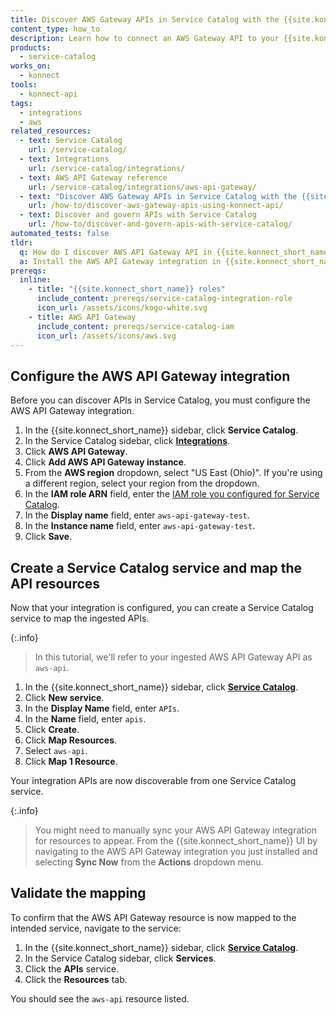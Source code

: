 ```yaml
---
title: Discover AWS Gateway APIs in Service Catalog with the {{site.konnect_short_name}} UI
content_type: how_to
description: Learn how to connect an AWS Gateway API to your {{site.konnect_catalog}} service in {{site.konnect_short_name}} using the UI.
products:
  - service-catalog
works_on:
  - konnect
tools:
  - konnect-api
tags:
  - integrations
  - aws
related_resources:
  - text: Service Catalog
    url: /service-catalog/
  - text: Integrations
    url: /service-catalog/integrations/
  - text: AWS API Gateway reference
    url: /service-catalog/integrations/aws-api-gateway/
  - text: "Discover AWS Gateway APIs in Service Catalog with the {{site.konnect_short_name}} API"
    url: /how-to/discover-aws-gateway-apis-using-konnect-api/
  - text: Discover and govern APIs with Service Catalog
    url: /how-to/discover-and-govern-apis-with-service-catalog/
automated_tests: false
tldr:
  q: How do I discover AWS API Gateway API in {{site.konnect_short_name}}?
  a: Install the AWS API Gateway integration in {{site.konnect_short_name}} and authorize access with your Service Catalog role ARN, then link an API to your {{site.konnect_catalog}} service.
prereqs:
  inline:
    - title: "{{site.konnect_short_name}} roles"
      include_content: prereqs/service-catalog-integration-role
      icon_url: /assets/icons/kogo-white.svg
    - title: AWS API Gateway
      include_content: prereqs/service-catalog-iam
      icon_url: /assets/icons/aws.svg
---
```


## Configure the AWS API Gateway integration

Before you can discover APIs in Service Catalog, you must configure the AWS API Gateway integration.

1. In the {{site.konnect_short_name}} sidebar, click **Service Catalog**.
1. In the Service Catalog sidebar, click **[Integrations](https://cloud.konghq.com/us/service-catalog/integrations)**. 
1. Click **AWS API Gateway**.
1. Click **Add AWS API Gateway instance**.
1. From the **AWS region** dropdown, select "US East (Ohio)".
   If you're using a different region, select your region from the dropdown.
1. In the **IAM role ARN** field, enter the [IAM role you configured for Service Catalog](#aws-api-gateway).
1. In the **Display name** field, enter `aws-api-gateway-test`.
1. In the **Instance name** field, enter `aws-api-gateway-test`.
1. Click **Save**.

## Create a Service Catalog service and map the API resources

Now that your integration is configured, you can create a Service Catalog service to map the ingested APIs.

{:.info}
> In this tutorial, we'll refer to your ingested AWS API Gateway API as `aws-api`.

1. In the {{site.konnect_short_name}} sidebar, click [**Service Catalog**](https://cloud.konghq.com/service-catalog/).
1. Click **New service**.
1. In the **Display Name** field, enter `APIs`.
1. In the **Name** field, enter `apis`.
1. Click **Create**.
1. Click **Map Resources**.
1. Select `aws-api`. 
1. Click **Map 1 Resource**.

Your integration APIs are now discoverable from one Service Catalog service.

{:.info}
> You might need to manually sync your AWS API Gateway integration for resources to appear. From the {{site.konnect_short_name}} UI by navigating to the AWS API Gateway integration you just installed and selecting **Sync Now** from the **Actions** dropdown menu.

## Validate the mapping

To confirm that the AWS API Gateway resource is now mapped to the intended service, navigate to the service:

1. In the {{site.konnect_short_name}} sidebar, click [**Service Catalog**](https://cloud.konghq.com/service-catalog/).
1. In the Service Catalog sidebar, click **Services**.
1. Click the **APIs** service.
1. Click the **Resources** tab.

You should see the `aws-api` resource listed.
